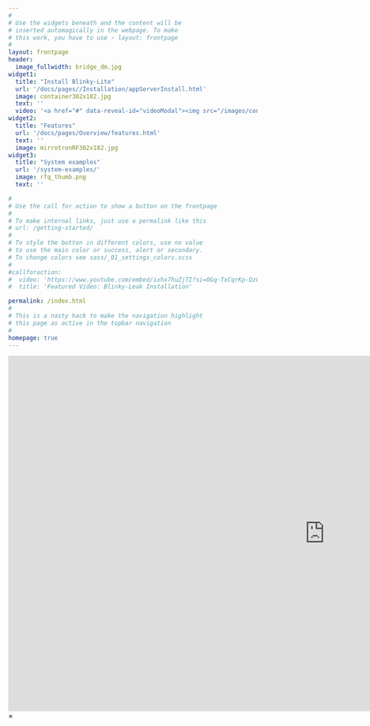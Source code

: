 ```yaml
---
#
# Use the widgets beneath and the content will be
# inserted automagically in the webpage. To make
# this work, you have to use › layout: frontpage
#
layout: frontpage
header:
  image_fullwidth: bridge_dm.jpg
widget1:
  title: "Install Blinky-Lite"
  url: '/docs/pages//Installation/appServerInstall.html'
  image: container302x182.jpg
  text: ''
  video: '<a href="#" data-reveal-id="videoModal"><img src="/images/container302x182YouTube.jpg" width="302" height="182" alt=""/></a>'
widget2:
  title: "Features"
  url: '/docs/pages/Overview/features.html'
  text: ''
  image: mirrotronRF302x182.jpg
widget3:
  title: "System examples"
  url: '/system-examples/'
  image: rfq_thumb.png
  text: ''

#
# Use the call for action to show a button on the frontpage
#
# To make internal links, just use a permalink like this
# url: /getting-started/
#
# To style the button in different colors, use no value
# to use the main color or success, alert or secondary.
# To change colors see sass/_01_settings_colors.scss
#
#callforaction:
#  video: 'https://www.youtube.com/embed/ixhx7huZjTI?si=0Gq-TxCqrKp-QzCg'
#  title: 'Featured Video: Blinky-Leak Installation'

permalink: /index.html
#
# This is a nasty hack to make the navigation highlight
# this page as active in the topbar navigation
#
homepage: true
---
```

<div id="videoModal" class="reveal-modal large" data-reveal="">
  <div class="flex-video widescreen vimeo" style="display: block;">
    <iframe width="1280" height="720" src="https://player.vimeo.com/video/906667709?&dnt=1" frameborder="0" allowfullscreen></iframe>
  </div>
  <a class="close-reveal-modal">&#215;</a>
</div>

